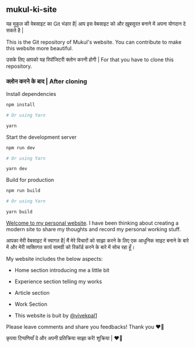 ## mukul-ki-site

यह मुकुल की वेबसाइट का  Git भंडार है| 
आप इस वेबसाइट को और ख़ूबसूरत बनाने में अपना योगदान दे सकते है |

This is the Git repository of Mukul's website.
You can contribute to make this website more beautiful.

उसके लिए आपको यह रिपॉजिटरी क्लोन करनी होगी | 
For that you have to clone this repository.

### क्लोन करने के बाद | After cloning

Install dependencies

```zsh
npm install

# Or using Yarn

yarn
```

Start the development server

```zsh
npm run dev

# Or using Yarn

yarn dev
```

Build for production

```zsh
npm run build

# Or using Yarn

yarn build
```


[Welcome to my personal website](https://mukul.vercel.app/). I have been thinking
about creating a modern site to share my thoughts and record my personal working stuff.

आपका मेरी वेबसाइट में स्वागत है| मैं मेरे विचारों को साझा करने के लिए एक आधुनिक साइट बनाने के बारे में और मेरी व्यक्तिगत कार्य सामग्री को रिकॉर्ड करने के बारे में सोच रहा हूँ।

My website includes the below aspects:

- Home section introducing me a little bit
- Experience section telling my works
- Article section
- Work Section

- This website is buit by [@vivekpal1](https://github.com/vivekpal1)

Please leave comments and share you feedbacks!
Thank you ❤️🤝

कृपया टिप्पणियाँ दे और अपनी प्रतिक्रिया साझा करें! शुक्रिया | ❤️🤝


